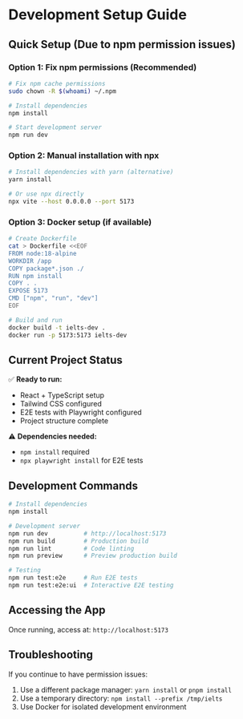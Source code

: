 # Development Setup Guide

## Quick Setup (Due to npm permission issues)

### Option 1: Fix npm permissions (Recommended)
```bash
# Fix npm cache permissions
sudo chown -R $(whoami) ~/.npm

# Install dependencies
npm install

# Start development server
npm run dev
```

### Option 2: Manual installation with npx
```bash
# Install dependencies with yarn (alternative)
yarn install

# Or use npx directly
npx vite --host 0.0.0.0 --port 5173
```

### Option 3: Docker setup (if available)
```bash
# Create Dockerfile
cat > Dockerfile <<EOF
FROM node:18-alpine
WORKDIR /app
COPY package*.json ./
RUN npm install
COPY . .
EXPOSE 5173
CMD ["npm", "run", "dev"]
EOF

# Build and run
docker build -t ielts-dev .
docker run -p 5173:5173 ielts-dev
```

## Current Project Status

✅ **Ready to run:**
- React + TypeScript setup
- Tailwind CSS configured
- E2E tests with Playwright configured
- Project structure complete

⚠️ **Dependencies needed:**
- `npm install` required
- `npx playwright install` for E2E tests

## Development Commands

```bash
# Install dependencies
npm install

# Development server
npm run dev          # http://localhost:5173
npm run build        # Production build
npm run lint         # Code linting
npm run preview      # Preview production build

# Testing
npm run test:e2e     # Run E2E tests
npm run test:e2e:ui  # Interactive E2E testing
```

## Accessing the App

Once running, access at: `http://localhost:5173`

## Troubleshooting

If you continue to have permission issues:
1. Use a different package manager: `yarn install` or `pnpm install`
2. Use a temporary directory: `npm install --prefix /tmp/ielts`
3. Use Docker for isolated development environment